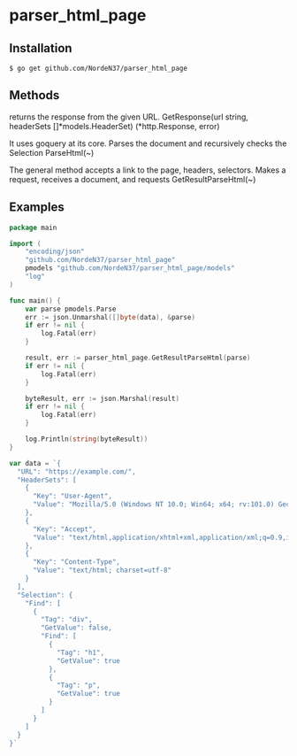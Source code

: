 # parser_html_page

## Installation

    $ go get github.com/NordeN37/parser_html_page

## Methods
returns the response from the given URL.
GetResponse(url string, headerSets []*models.HeaderSet) (*http.Response, error)

It uses goquery at its core. Parses the document and recursively checks the Selection
ParseHtml(~)

The general method accepts a link to the page, headers, selectors.
Makes a request, receives a document, and requests
GetResultParseHtml(~)

## Examples

```Go
package main

import (
	"encoding/json"
	"github.com/NordeN37/parser_html_page"
	pmodels "github.com/NordeN37/parser_html_page/models"
	"log"
)

func main() {
	var parse pmodels.Parse
	err := json.Unmarshal([]byte(data), &parse)
	if err != nil {
		log.Fatal(err)
	}

	result, err := parser_html_page.GetResultParseHtml(parse)
	if err != nil {
		log.Fatal(err)
	}

	byteResult, err := json.Marshal(result)
	if err != nil {
		log.Fatal(err)
	}

	log.Println(string(byteResult))
}

var data = `{
  "URL": "https://example.com/",
  "HeaderSets": [
    {
      "Key": "User-Agent",
      "Value": "Mozilla/5.0 (Windows NT 10.0; Win64; x64; rv:101.0) Gecko/20100101 Firefox/101.0"
    },
    {
      "Key": "Accept",
      "Value": "text/html,application/xhtml+xml,application/xml;q=0.9,image/avif,image/webp,*/*;q=0.8"
    },
    {
      "Key": "Content-Type",
      "Value": "text/html; charset=utf-8"
    }
  ],
  "Selection": {
    "Find": [
      {
        "Tag": "div",
        "GetValue": false,
        "Find": [
          {
            "Tag": "h1",
            "GetValue": true
          },
          {
            "Tag": "p",
            "GetValue": true
          }
        ]
      }
    ]
  }
}`

```